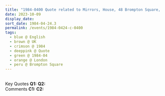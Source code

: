 ```yaml
---
title: "1984-0400 Quote related to Mirrors, House, 48 Brompton Square, Knightsbridge, London, UK (month not sure)"
date: 2023-10-09
display_date: 
sort_date: 1984-04-24.3
permalink: /events/1984-0424-c-0400
tags:
  - blue @ English
  - brown @ UK
  - crimson @ 1984
  - deeppink @ Quote
  - green @ 1984-04
  - orange @ London
  - peru @ Brompton Square
---
```


<br>

<wave-list>
  <list-title color="DarkSeaGreen" width="55">Key Quotes</list-title>
  <list-item color="BlanchedAlmond" width="280"><b>Q1:</b> <i></i></list-item>
  <list-item color="Lavender" width="280"><b>Q2:</b> <i></i></list-item>
</wave-list>

<br>

<wave-list>
  <list-title color="DarkSeaGreen" width="55">Comments</list-title>
  <list-item color="BlanchedAlmond" width="280"><b>C1:</b> <i></i></list-item>
  <list-item color="Lavender" width="280"><b>C2:</b> <i></i></list-item>
</wave-list>
